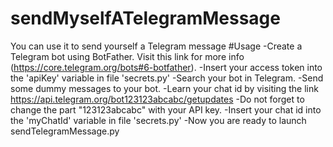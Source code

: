 # sendMyselfATelegramMessage
You can use it to send yourself a Telegram message
#Usage
-Create a Telegram bot using BotFather. Visit this link for more info (https://core.telegram.org/bots#6-botfather).
-Insert your access token into the 'apiKey' variable in file 'secrets.py'
-Search your bot in Telegram.
-Send some dummy messages to your bot.
-Learn your chat id by visiting the link https://api.telegram.org/bot123123abcabc/getupdates
-Do not forget to change the part "123123abcabc" with your API key.
-Insert your chat id into the 'myChatId' variable in file 'secrets.py'
-Now you are ready to launch sendTelegramMessage.py
